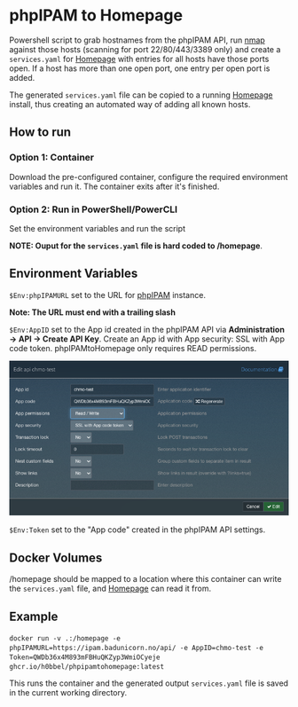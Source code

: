 # phpIPAM to Homepage

Powershell script to grab hostnames from the phpIPAM API, run [nmap](https://nmap.org/) against those hosts (scanning for port 22/80/443/3389 only) and create a `services.yaml` for [Homepage](https://gethomepage.dev/) with entries for all hosts have those ports open. If a host has more than one open port, one entry per open port is added.

The generated `services.yaml` file can be copied to a running [Homepage](https://gethomepage.dev/) install, thus creating an automated way of adding all known hosts.

## How to run

### Option 1: Container

Download the pre-configured container, configure the required environment variables and run it. The container exits after it's finished.

### Option 2: Run in PowerShell/PowerCLI

Set the environment variables and run the script

**NOTE: Ouput for the `services.yaml` file is hard coded to /homepage**. 

## Environment Variables

`$Env:phpIPAMURL` set to the URL for [phpIPAM](https://phpipam.net/) instance.

**Note: The URL must end with a trailing slash**

`$Env:AppID` set to the App id created in the phpIPAM API via **Administration -> API -> Create API Key**. Create an App id with App security: SSL with App code token. phpIPAMtoHomepage only requires READ permissions.

![screenshot](https://github.com/h0bbel/phpIPAMtoHomepage/blob/main/img/phpipamapi01.png)

`$Env:Token` set to the "App code" created in the phpIPAM API settings.

## Docker Volumes

/homepage should be mapped to a location where this container can write the `services.yaml` file, and [Homepage](https://gethomepage.dev/) can read it from.

## Example

`docker run -v .:/homepage -e phpIPAMURL=https://ipam.badunicorn.no/api/ -e AppID=chmo-test -e Token=QWDb36x4M893mFBHuQKZyp3WmiOCyeje ghcr.io/h0bbel/phpipamtohomepage:latest`

This runs the container and the generated output `services.yaml` file is saved in the current working directory.
